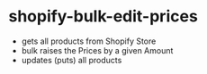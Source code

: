 # shopify-bulk-edit-prices


- gets all products from Shopify Store
- bulk raises the Prices by a given Amount
- updates (puts) all products 


